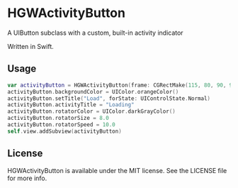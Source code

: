 HGWActivityButton
=================

A UIButton subclass with a custom, built-in activity indicator

Written in Swift.
## Usage

```Swift
var activityButton = HGWActivityButton(frame: CGRectMake(115, 80, 90, 90))
activityButton.backgroundColor = UIColor.orangeColor()
activityButton.setTitle("Load", forState: UIControlState.Normal)
activityButton.activityTitle = "Loading"
activityButton.rotatorColor = UIColor.darkGrayColor()
activityButton.rotatorSize = 8.0
activityButton.rotatorSpeed = 10.0
self.view.addSubview(activityButton)
```

## License

HGWActivityButton is available under the MIT license. See the LICENSE file for more info.
